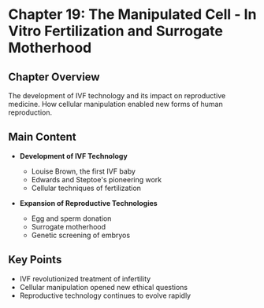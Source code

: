 # Chapter 19: The Manipulated Cell - In Vitro Fertilization and Surrogate Motherhood

## Chapter Overview
The development of IVF technology and its impact on reproductive medicine. How cellular manipulation enabled new forms of human reproduction.

## Main Content
- **Development of IVF Technology**
  - Louise Brown, the first IVF baby
  - Edwards and Steptoe's pioneering work
  - Cellular techniques of fertilization

- **Expansion of Reproductive Technologies**
  - Egg and sperm donation
  - Surrogate motherhood
  - Genetic screening of embryos

## Key Points
- IVF revolutionized treatment of infertility
- Cellular manipulation opened new ethical questions
- Reproductive technology continues to evolve rapidly